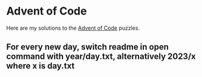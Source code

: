 # Advent of Code

Here are my solutions to the [Advent of Code](https://adventofcode.com/) puzzles. 

## For every new day, switch readme in open command with year/day.txt, alternatively 2023/x where x is day.txt
